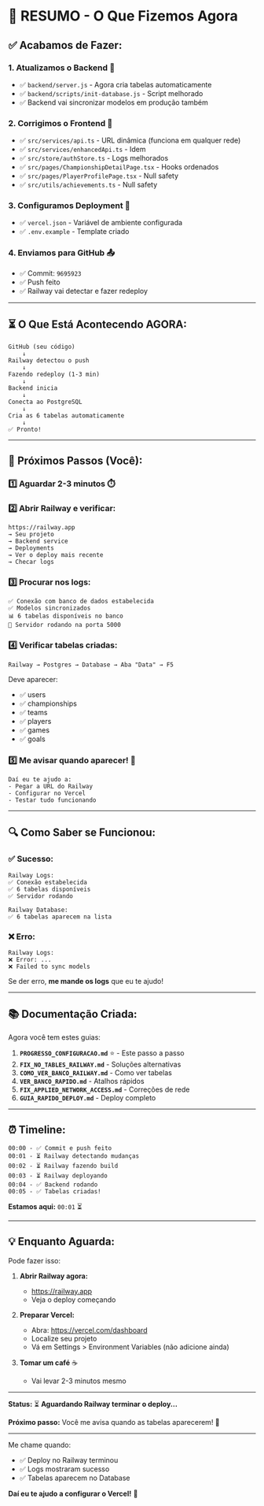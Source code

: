 # 🎯 RESUMO - O Que Fizemos Agora

## ✅ Acabamos de Fazer:

### 1. **Atualizamos o Backend** 🔧
- ✅ `backend/server.js` - Agora cria tabelas automaticamente
- ✅ `backend/scripts/init-database.js` - Script melhorado
- ✅ Backend vai sincronizar modelos em produção também

### 2. **Corrigimos o Frontend** 🎨
- ✅ `src/services/api.ts` - URL dinâmica (funciona em qualquer rede)
- ✅ `src/services/enhancedApi.ts` - Idem
- ✅ `src/store/authStore.ts` - Logs melhorados
- ✅ `src/pages/ChampionshipDetailPage.tsx` - Hooks ordenados
- ✅ `src/pages/PlayerProfilePage.tsx` - Null safety
- ✅ `src/utils/achievements.ts` - Null safety

### 3. **Configuramos Deployment** 🚀
- ✅ `vercel.json` - Variável de ambiente configurada
- ✅ `.env.example` - Template criado

### 4. **Enviamos para GitHub** 📤
- ✅ Commit: `9695923`
- ✅ Push feito
- ✅ Railway vai detectar e fazer redeploy

---

## ⏳ O Que Está Acontecendo AGORA:

```
GitHub (seu código)
    ↓
Railway detectou o push
    ↓
Fazendo redeploy (1-3 min)
    ↓
Backend inicia
    ↓
Conecta ao PostgreSQL
    ↓
Cria as 6 tabelas automaticamente
    ↓
✅ Pronto!
```

---

## 🎯 Próximos Passos (Você):

### 1️⃣ Aguardar 2-3 minutos ⏱️

### 2️⃣ Abrir Railway e verificar:
```
https://railway.app
→ Seu projeto
→ Backend service
→ Deployments
→ Ver o deploy mais recente
→ Checar logs
```

### 3️⃣ Procurar nos logs:
```
✅ Conexão com banco de dados estabelecida
✅ Modelos sincronizados
📊 6 tabelas disponíveis no banco
🚀 Servidor rodando na porta 5000
```

### 4️⃣ Verificar tabelas criadas:
```
Railway → Postgres → Database → Aba "Data" → F5
```

Deve aparecer:
- ✅ users
- ✅ championships
- ✅ teams
- ✅ players
- ✅ games
- ✅ goals

### 5️⃣ Me avisar quando aparecer! 📢
```
Daí eu te ajudo a:
- Pegar a URL do Railway
- Configurar no Vercel
- Testar tudo funcionando
```

---

## 🔍 Como Saber se Funcionou:

### ✅ Sucesso:
```
Railway Logs:
✅ Conexão estabelecida
✅ 6 tabelas disponíveis
✅ Servidor rodando

Railway Database:
✅ 6 tabelas aparecem na lista
```

### ❌ Erro:
```
Railway Logs:
❌ Error: ...
❌ Failed to sync models
```

Se der erro, **me mande os logs** que eu te ajudo!

---

## 📚 Documentação Criada:

Agora você tem estes guias:

1. **`PROGRESSO_CONFIGURACAO.md`** ⭐ - Este passo a passo
2. **`FIX_NO_TABLES_RAILWAY.md`** - Soluções alternativas
3. **`COMO_VER_BANCO_RAILWAY.md`** - Como ver tabelas
4. **`VER_BANCO_RAPIDO.md`** - Atalhos rápidos
5. **`FIX_APPLIED_NETWORK_ACCESS.md`** - Correções de rede
6. **`GUIA_RAPIDO_DEPLOY.md`** - Deploy completo

---

## ⏰ Timeline:

```
00:00 - ✅ Commit e push feito
00:01 - ⏳ Railway detectando mudanças
00:02 - ⏳ Railway fazendo build
00:03 - ⏳ Railway deployando
00:04 - ✅ Backend rodando
00:05 - ✅ Tabelas criadas!
```

**Estamos aqui:** `00:01` ⏳

---

## 💡 Enquanto Aguarda:

Pode fazer isso:

1. **Abrir Railway agora:**
   - https://railway.app
   - Veja o deploy começando

2. **Preparar Vercel:**
   - Abra: https://vercel.com/dashboard
   - Localize seu projeto
   - Vá em Settings > Environment Variables (não adicione ainda)

3. **Tomar um café** ☕
   - Vai levar 2-3 minutos mesmo

---

**Status:** ⏳ **Aguardando Railway terminar o deploy...**

**Próximo passo:** Você me avisa quando as tabelas aparecerem! 🎯

---

Me chame quando:
- ✅ Deploy no Railway terminou
- ✅ Logs mostraram sucesso
- ✅ Tabelas aparecem no Database

**Daí eu te ajudo a configurar o Vercel!** 🚀
